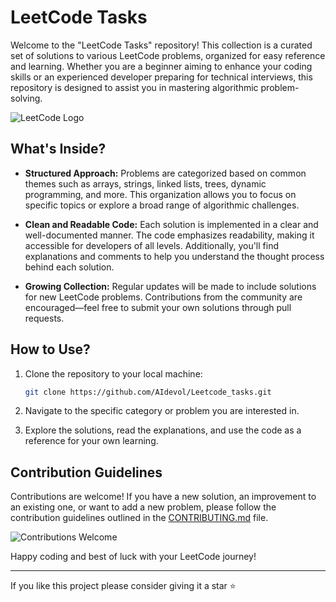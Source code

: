 # LeetCode Tasks
 
Welcome to the "LeetCode Tasks" repository! This collection is a curated set of solutions to various LeetCode problems, organized for easy reference and learning. Whether you are a beginner aiming to enhance your coding skills or an experienced developer preparing for technical interviews, this repository is designed to assist you in mastering algorithmic problem-solving.

![LeetCode Logo](https://assets.leetcode.com/static_assets/public/webpack_bundles/images/logo-dark.e99485d9b.svg) 
 
## What's Inside? 

- **Structured Approach:** Problems are categorized based on common themes such as arrays, strings, linked lists, trees, dynamic programming, and more. This organization allows you to focus on specific topics or explore a broad range of algorithmic challenges.

- **Clean and Readable Code:** Each solution is implemented in a clear and well-documented manner. The code emphasizes readability, making it accessible for developers of all levels. Additionally, you'll find explanations and comments to help you understand the thought process behind each solution.

- **Growing Collection:** Regular updates will be made to include solutions for new LeetCode problems. Contributions from the community are encouraged—feel free to submit your own solutions through pull requests.

## How to Use?
 
1. Clone the repository to your local machine:

    ```bash
    git clone https://github.com/AIdevol/Leetcode_tasks.git
    ```

2. Navigate to the specific category or problem you are interested in.

3. Explore the solutions, read the explanations, and use the code as a reference for your own learning.

## Contribution Guidelines

Contributions are welcome! If you have a new solution, an improvement to an existing one, or want to add a new problem, please follow the contribution guidelines outlined in the [CONTRIBUTING.md](CONTRIBUTING.md) file.

![Contributions Welcome](https://img.shields.io/badge/contributions-welcome-brightgreen.svg)

Happy coding and best of luck with your LeetCode journey!

---

If you like this project please consider giving it a star    :star:
